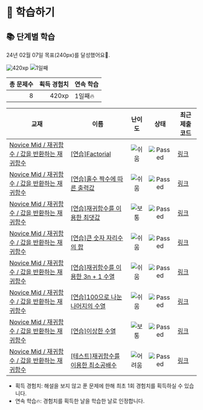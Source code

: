 # 📖 학습하기

## 📚 단계별 학습
24년 02월 07일 목표(240px)를 달성했어요🥳.

![420xp](https://img.shields.io/badge/EXP-420xp-%235cb85c.svg?for-the-badge)
![1일째](https://img.shields.io/badge/연속학습-1일째-%23E34F26.svg?for-the-badge)

|총 문제수|획득 경험치|연속 학습|
|---:|---:|---|
8|420xp|1일째🔥|

|교재|이름|난이도|상태|최근 제출 코드|
|---|---|:---:|:---:|---|
|[Novice Mid / 재귀함수 / 값을 반환하는 재귀함수](https://www.codetree.ai/missions?missionId=5)|[[연습]Factorial](https://www.codetree.ai/missions/5/problems/factorial)|![쉬움][easy]|![Passed][passed]|[링크](https://github.com/Dongmin-Sim/codetree-TILs/blob/main/240207/Factorial/factorial.java)|
|[Novice Mid / 재귀함수 / 값을 반환하는 재귀함수](https://www.codetree.ai/missions?missionId=5)|[[연습]홀수 짝수에 따른 출력값](https://www.codetree.ai/missions/5/problems/output-value-based-on-odd-even-numbers)|![쉬움][easy]|![Passed][passed]|[링크](https://github.com/Dongmin-Sim/codetree-TILs/blob/main/240207/%ED%99%80%EC%88%98%20%EC%A7%9D%EC%88%98%EC%97%90%20%EB%94%B0%EB%A5%B8%20%EC%B6%9C%EB%A0%A5%EA%B0%92/output-value-based-on-odd-even-numbers.java)|
|[Novice Mid / 재귀함수 / 값을 반환하는 재귀함수](https://www.codetree.ai/missions?missionId=5)|[[연습]재귀함수를 이용한 최댓값](https://www.codetree.ai/missions/5/problems/maximum-value-with-recursive-function)|![보통][medium]|![Passed][passed]|[링크](https://github.com/Dongmin-Sim/codetree-TILs/blob/main/240207/%EC%9E%AC%EA%B7%80%ED%95%A8%EC%88%98%EB%A5%BC%20%EC%9D%B4%EC%9A%A9%ED%95%9C%20%EC%B5%9C%EB%8C%93%EA%B0%92/maximum-value-with-recursive-function.java)|
|[Novice Mid / 재귀함수 / 값을 반환하는 재귀함수](https://www.codetree.ai/missions?missionId=5)|[[연습]큰 숫자 자리수의 합](https://www.codetree.ai/missions/5/problems/sum-of-large-numeric-digits)|![쉬움][easy]|![Passed][passed]|[링크](https://github.com/Dongmin-Sim/codetree-TILs/blob/main/240207/%ED%81%B0%20%EC%88%AB%EC%9E%90%20%EC%9E%90%EB%A6%AC%EC%88%98%EC%9D%98%20%ED%95%A9/sum-of-large-numeric-digits.java)|
|[Novice Mid / 재귀함수 / 값을 반환하는 재귀함수](https://www.codetree.ai/missions?missionId=5)|[[연습]재귀함수를 이용한 3n + 1 수열](https://www.codetree.ai/missions/5/problems/3n+1-sequence-with-recursive-function)|![쉬움][easy]|![Passed][passed]|[링크](https://github.com/Dongmin-Sim/codetree-TILs/blob/main/240207/%EC%9E%AC%EA%B7%80%ED%95%A8%EC%88%98%EB%A5%BC%20%EC%9D%B4%EC%9A%A9%ED%95%9C%203n%20%2B%201%20%EC%88%98%EC%97%B4/3n+1-sequence-with-recursive-function.java)|
|[Novice Mid / 재귀함수 / 값을 반환하는 재귀함수](https://www.codetree.ai/missions?missionId=5)|[[연습]100으로 나눈 나머지의 수열](https://www.codetree.ai/missions/5/problems/sequence-of-remainder-divided-by-100)|![쉬움][easy]|![Passed][passed]|[링크](https://github.com/Dongmin-Sim/codetree-TILs/blob/main/240207/100%EC%9C%BC%EB%A1%9C%20%EB%82%98%EB%88%88%20%EB%82%98%EB%A8%B8%EC%A7%80%EC%9D%98%20%EC%88%98%EC%97%B4/sequence-of-remainder-divided-by-100.java)|
|[Novice Mid / 재귀함수 / 값을 반환하는 재귀함수](https://www.codetree.ai/missions?missionId=5)|[[연습]이상한 수열](https://www.codetree.ai/missions/5/problems/a-strange-sequence)|![보통][medium]|![Passed][passed]|[링크](https://github.com/Dongmin-Sim/codetree-TILs/blob/main/240207/%EC%9D%B4%EC%83%81%ED%95%9C%20%EC%88%98%EC%97%B4/a-strange-sequence.java)|
|[Novice Mid / 재귀함수 / 값을 반환하는 재귀함수](https://www.codetree.ai/missions?missionId=5)|[[테스트]재귀함수를 이용한 최소공배수](https://www.codetree.ai/missions/5/problems/least-common-multiple-using-recursive-function)|![어려움][hard]|![Passed][passed]|[링크](https://github.com/Dongmin-Sim/codetree-TILs/blob/main/240207/%EC%9E%AC%EA%B7%80%ED%95%A8%EC%88%98%EB%A5%BC%20%EC%9D%B4%EC%9A%A9%ED%95%9C%20%EC%B5%9C%EC%86%8C%EA%B3%B5%EB%B0%B0%EC%88%98/least-common-multiple-using-recursive-function.java)|


* 획득 경험치: 해설을 보지 않고 푼 문제에 한해 최초 1회 경험치를 획득하실 수 있습니다.
* 연속 학습🔥: 경험치를 획득한 날을 학습한 날로 인정합니다.










[b5]: https://img.shields.io/badge/Bronze_5-%235D3E31.svg
[b4]: https://img.shields.io/badge/Bronze_4-%235D3E31.svg
[b3]: https://img.shields.io/badge/Bronze_3-%235D3E31.svg
[b2]: https://img.shields.io/badge/Bronze_2-%235D3E31.svg
[b1]: https://img.shields.io/badge/Bronze_1-%235D3E31.svg
[s5]: https://img.shields.io/badge/Silver_5-%23394960.svg
[s4]: https://img.shields.io/badge/Silver_4-%23394960.svg
[s3]: https://img.shields.io/badge/Silver_3-%23394960.svg
[s2]: https://img.shields.io/badge/Silver_2-%23394960.svg
[s1]: https://img.shields.io/badge/Silver_1-%23394960.svg
[g5]: https://img.shields.io/badge/Gold_5-%23FFC433.svg
[g4]: https://img.shields.io/badge/Gold_4-%23FFC433.svg
[g3]: https://img.shields.io/badge/Gold_3-%23FFC433.svg
[g2]: https://img.shields.io/badge/Gold_2-%23FFC433.svg
[g1]: https://img.shields.io/badge/Gold_1-%23FFC433.svg
[p5]: https://img.shields.io/badge/Platinum_5-%2376DDD8.svg
[p4]: https://img.shields.io/badge/Platinum_4-%2376DDD8.svg
[p3]: https://img.shields.io/badge/Platinum_3-%2376DDD8.svg
[p2]: https://img.shields.io/badge/Platinum_2-%2376DDD8.svg
[p1]: https://img.shields.io/badge/Platinum_1-%2376DDD8.svg
[passed]: https://img.shields.io/badge/Passed-%23009D27.svg
[failed]: https://img.shields.io/badge/Failed-%23D24D57.svg
[easy]: https://img.shields.io/badge/쉬움-%235cb85c.svg?for-the-badge
[medium]: https://img.shields.io/badge/보통-%23FFC433.svg?for-the-badge
[hard]: https://img.shields.io/badge/어려움-%23D24D57.svg?for-the-badge
